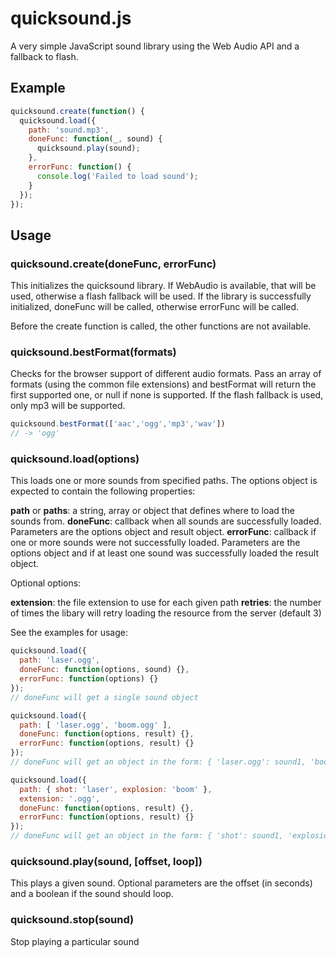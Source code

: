# quicksound.js

A very simple JavaScript sound library using the Web Audio API and a fallback to flash.

## Example

```js
quicksound.create(function() {
  quicksound.load({
    path: 'sound.mp3',
    doneFunc: function(_, sound) {
      quicksound.play(sound);
    },
    errorFunc: function() {
      console.log('Failed to load sound');
    }
  });
});
```

## Usage

### quicksound.create(doneFunc, errorFunc)

This initializes the quicksound library. If WebAudio is available, that will be used, otherwise a flash fallback will be used. If the library is successfully initialized, doneFunc will be called, otherwise errorFunc will be called. 

Before the create function is called, the other functions are not available.

### quicksound.bestFormat(formats)

Checks for the browser support of different audio formats. Pass an array of formats (using the common file extensions) and bestFormat will return the first supported one, or null if none is supported. If the flash fallback is used, only mp3 will be supported.

```js
quicksound.bestFormat(['aac','ogg','mp3','wav'])
// -> 'ogg'
```

### quicksound.load(options)

This loads one or more sounds from specified paths. The options object is expected to contain the following properties:

**path** or **paths**: a string, array or object that defines where to load the sounds from.
**doneFunc**: callback when all sounds are successfully loaded. Parameters are the options object and result object.
**errorFunc**: callback if one or more sounds were not successfully loaded. Parameters are the options object and if at least one sound was successfully loaded the result object.

Optional options:

**extension**: the file extension to use for each given path
**retries**: the number of times the libary will retry loading the resource from the server (default 3)

See the examples for usage:

```js
quicksound.load({
  path: 'laser.ogg',
  doneFunc: function(options, sound) {},
  errorFunc: function(options) {}
});
// doneFunc will get a single sound object

quicksound.load({
  path: [ 'laser.ogg', 'boom.ogg' ],
  doneFunc: function(options, result) {},
  errorFunc: function(options, result) {}
});
// doneFunc will get an object in the form: { 'laser.ogg': sound1, 'boom.ogg': sound2 }

quicksound.load({
  path: { shot: 'laser', explosion: 'boom' },
  extension: '.ogg',
  doneFunc: function(options, result) {},
  errorFunc: function(options, result) {}
});
// doneFunc will get an object in the form: { 'shot': sound1, 'explosion': sound2 }
```

### quicksound.play(sound, [offset, loop])

This plays a given sound. Optional parameters are the offset (in seconds) and a boolean if the sound should loop.

### quicksound.stop(sound)

Stop playing a particular sound
